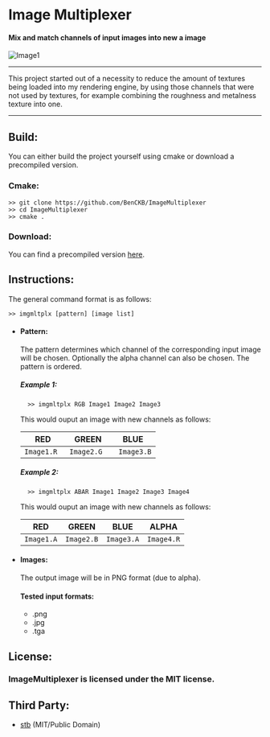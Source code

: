 # Image Multiplexer
#### Mix and match channels of input images into new a image
<img align="center" src="https://raw.githubusercontent.com/BenCKB/ImageMultiplexer/images/Example1.png" alt="Image1"/>

***
This project started out of a necessity to reduce the amount of textures being loaded into my rendering engine, by using those channels that were not used by textures, for example combining the roughness and metalness texture into one. 

***
## Build:
You can either build the project yourself using cmake or download a precompiled version.
### Cmake:
    >> git clone https://github.com/BenCKB/ImageMultiplexer
    >> cd ImageMultiplexer
    >> cmake .

### Download:
You can find a precompiled version [here](https://github.com/BenCKB/ImageMultiplexer/releases).

## Instructions:
The general command format is as follows:

    >> imgmltplx [pattern] [image list]

* #### Pattern:
    The pattern determines which channel of the corresponding input image will be chosen. Optionally the alpha channel can also be chosen. The pattern is ordered.
    ##### Example 1: 

        >> imgmltplx RGB Image1 Image2 Image3
    This would ouput an image with new channels as follows:

    | RED        | GREEN           | BLUE  |
    |:-------------:|:-------------:| :-----:|
    |`Image1.R `     | `Image2.G `|` Image3.B` |

    ##### Example 2: 

        >> imgmltplx ABAR Image1 Image2 Image3 Image4
    This would ouput an image with new channels as follows:

    | RED        | GREEN           | BLUE  | ALPHA |
    |:-------------:|:-------------:| :-----:| :-----:|
    | `Image1.A`      | `Image2.B` | `Image3.A` | `Image4.R`|

* #### Images: 
    The output image will be in PNG format (due to alpha).
    
    #### Tested input formats:
    - .png
    - .jpg
    - .tga

## License:
### ImageMultiplexer is licensed under the MIT license.

## Third Party:
* [stb](https://github.com/nothings/) (MIT/Public Domain) 